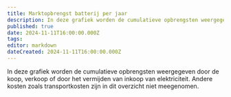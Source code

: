 ```yaml
---
title: Marktopbrengst batterij per jaar
description: In deze grafiek worden de cumulatieve opbrengsten weergegeven door de koop, verkoop of door het vermijden van inkoop van elektriciteit
published: true
date: 2024-11-11T16:00:00.000Z
tags: 
editor: markdown
dateCreated: 2024-11-11T16:00:00.000Z
---
```


In deze grafiek worden de cumulatieve opbrengsten weergegeven door de koop, verkoop of door het vermijden van inkoop van elektriciteit. Andere kosten zoals transportkosten zijn in dit overzicht niet meegenomen.
